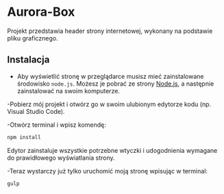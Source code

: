 # Aurora-Box

Projekt przedstawia header strony internetowej, wykonany na podstawie pliku graficznego.

## Instalacja

- Aby wyświetlić stronę w przeglądarce musisz mieć zainstalowane środowisko `node.js`. Możesz je pobrać ze strony [Node.js](https://nodejs.org/en/), a następnie zainstalować na swoim komputerze.

-Pobierz mój projekt i otwórz go w swoim ulubionym edytorze kodu (np. Visual Studio Code).

-Otwórz terminal i wpisz komendę:
```html
npm install
```
Edytor zainstaluje wszystkie potrzebne wtyczki i udogodnienia wymagane do prawidłowego wyświatlania strony.

-Teraz wystarczy już tylko uruchomić moją stronę wpisując w terminal:
```html
gulp
```

